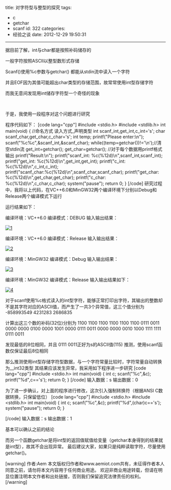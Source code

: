 title: 对字符型与整型的探究
tags:
  - c
  - getchar
  - scanf
id: 322
categories:
  - 经验之谈
date: 2012-12-29 19:50:31
---

据目前了解，int与char都是按照补码储存的

一般字符按照ASCII以整型数形式存储

Scanf()使用%c参数与getchar() 都能从stdin流中读入一个字符

并且EOF因为其值可能超出char类型的存储范围，故常常使用int型存储字符

而我无意间发现用int储存字符型一个奇怪的现象

&nbsp;

于是，我使用一段程序对这个问题进行研究

程序代码如下：
[code lang="cpp"]
#include &lt;stdio.h&gt;
#include &lt;stdlib.h&gt;
int main(void)
{
	//命名方式 读入方式_声明类型
	int scanf_int,get_int,c_int='s';
	char scanf_char,get_char,c_char='s';
	int temp;
	printf(&quot;Please enter:\n&quot;);
	scanf(&quot;%c%c&quot;,&amp;scanf_int,&amp;scanf_char);
	while((temp=getchar())!='\n');//清空stdin流
	get_int=getchar();
	get_char=getchar();
	//对于每个数据用printf格式输出
	printf(&quot;Result:\n&quot;);
	printf(&quot;scanf_int: %c(%12d)\n&quot;,scanf_int,scanf_int);
	printf(&quot;get_int:   %c(%12d)\n&quot;,get_int,get_int);
	printf(&quot;c_int:     %c(%12d)\n&quot;,c_int,c_int);
	printf(&quot;scanf_char:%c(%12d)\n&quot;,scanf_char,scanf_char);
	printf(&quot;get_char:  %c(%12d)\n&quot;,get_char,get_char);
	printf(&quot;c_char:    %c(%12d)\n&quot;,c_char,c_char);
	system(&quot;pause&quot;);
	return 0;
}
[/code]
研究过程中，我将以上代码，在VC++6.0和MinGW32两个编译环境下分别以Debug和Release两个编译模式下运行

运行结果如下：

编译环境：VC++6.0
编译模式：DEBUG
输入输出结果：

[![1](http://www.aemiot.com/wp-content/uploads/2012/12/1.gif)](http://www.aemiot.com/wp-content/uploads/2012/12/1.gif)

编译环境：VC++6.0
编译模式：Release
输入输出结果：

[![2](http://www.aemiot.com/wp-content/uploads/2012/12/2.gif)](http://www.aemiot.com/wp-content/uploads/2012/12/2.gif)

编译环境：MinGW32
编译模式：Debug
输入输出结果：

[![3](http://www.aemiot.com/wp-content/uploads/2012/12/3.gif)](http://www.aemiot.com/wp-content/uploads/2012/12/3.gif)

编译环境：MinGW32
编译模式：Release
输入输出结果如下：

[![4](http://www.aemiot.com/wp-content/uploads/2012/12/4.gif)](http://www.aemiot.com/wp-content/uploads/2012/12/4.gif)

对于scanf使用%c格式读入的int型字符，能够正常打印出字符，其输出的整数却不是其字符对应的ASCII值，而产生了一共3个异常值，这三个值分别为
-858993549
4231283
2686835

计算出这三个数的补码(32位)分别为
1100 1100 1100 1100 1100 1100 0111 0011
0000 0000 0100 0000 1001 0000 0111 0011
0000 0000 0010 1000 1111 1111 0111 0011

发现最低的8位相同，并且 0111 0011正好为s的ASCII值(115)
推测，使用scanf函数仅保证最后8位相同

那么推测使用int型存储字符型数据，与一个字符常量比较时，字符常量自动转换为__int32类型
其结果应该发生异常，我采用如下程序进一步研究
[code lang="cpp"]
#include &lt;stdio.h&gt;
int main(void)
{
	int c;
	scanf(&quot;%c&quot;,&amp;c);
	printf(&quot;%d&quot;,c=='s');
	return 0;
}
[/code]
输入数据：s
输出数据：0

为了进一步确认，对上面的程序进行修改，这次引入强制转换符（根据ANSI C数据转换，只保留低位）
[code lang="cpp"]
#include &lt;stdio.h&gt;
#include &lt;stdlib.h&gt;
int main(void)
{
	int c;
	scanf(&quot;%c&quot;,&amp;c);
	printf(&quot;%d&quot;,(char)c=='s');
	system(&quot;pause&quot;);
	return 0;
}

[/code]
输入数据：s
输出数据：1

基本可以确认之前的结论

而另一个函数getchar是将int型的返回值赋值给变量（getchar本身得到的结果就是int型），故其不会出现异常。
最后建议大家，如果只是纯粹读取字符，尽量使用getchar()。

[warning]
作者:Aem
本文版权归作者和www.aemiot.com共有，未征得作者本人同意之前，请勿将本文内容用于任何商业用途。 欢迎非商业用途转载，但请在明显位置注明本文作者和出处链接，否则我们保留追究法律责任的权利。
[/warning]